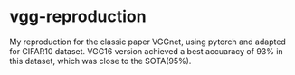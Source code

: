 # vgg-reproduction
My reproduction for the classic paper VGGnet, using pytorch and adapted for CIFAR10 dataset. VGG16 version achieved a best accuaracy of 93% in this dataset, which was close to the SOTA(95%).
